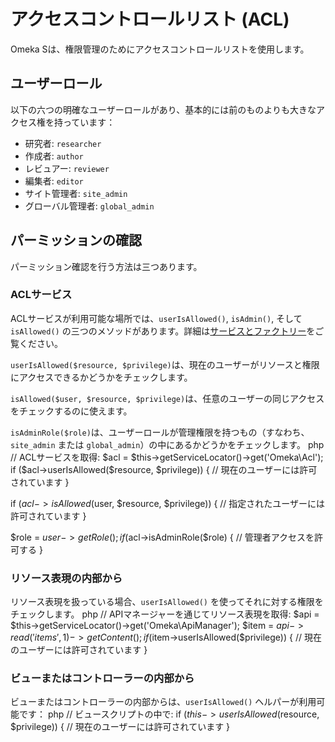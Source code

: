 # アクセスコントロールリスト (ACL)

Omeka Sは、権限管理のためにアクセスコントロールリストを使用します。

## ユーザーロール

以下の六つの明確なユーザーロールがあり、基本的には前のものよりも大きなアクセス権を持っています：

* 研究者: `researcher`
* 作成者: `author`
* レビュアー: `reviewer`
* 編集者: `editor`
* サイト管理者: `site_admin`
* グローバル管理者: `global_admin`

## パーミッションの確認

パーミッション確認を行う方法は三つあります。

### ACLサービス
ACLサービスが利用可能な場所では、`userIsAllowed()`, `isAdmin()`, そして `isAllowed()` の三つのメソッドがあります。詳細は[サービスとファクトリー](../configuration/services_and_factories.md)をご覧ください。

`userIsAllowed($resource, $privilege)`は、現在のユーザーがリソースと権限にアクセスできるかどうかをチェックします。

`isAllowed($user, $resource, $privilege)`は、任意のユーザーの同じアクセスをチェックするのに使えます。

`isAdminRole($role)`は、ユーザーロールが管理権限を持つもの（すなわち、`site_admin` または `global_admin`）の中にあるかどうかをチェックします。
php
// ACLサービスを取得:
$acl = $this->getServiceLocator()->get('Omeka\Acl');
if ($acl->userIsAllowed($resource, $privilege)) {
    // 現在のユーザーには許可されています
}

if ($acl->isAllowed($user, $resource, $privilege)) {
    // 指定されたユーザーには許可されています
}

$role = $user->getRole();
if ($acl->isAdminRole($role) {
    // 管理者アクセスを許可する
}

### リソース表現の内部から

リソース表現を扱っている場合、`userIsAllowed()` を使ってそれに対する権限をチェックします。
php
// APIマネージャーを通じてリソース表現を取得:
$api = $this->getServiceLocator()->get('Omeka\ApiManager');
$item = $api->read('items', 1)->getContent();
if ($item->userIsAllowed($privilege)) {
    // 現在のユーザーには許可されています
}

### ビューまたはコントローラーの内部から

ビューまたはコントローラーの内部からは、`userIsAllowed()` ヘルパーが利用可能です：
php
// ビュースクリプトの中で:
if ($this->userIsAllowed($resource, $privilege)) {
    // 現在のユーザーには許可されています
}